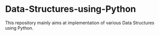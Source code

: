 # Data-Structures-using-Python

This repository mainly aims at implementation of various Data Structures using Python.
